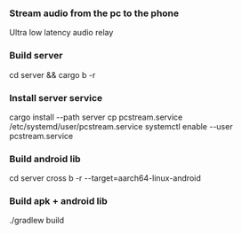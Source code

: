 ### Stream audio from the pc to the phone
Ultra low latency audio relay

### Build server
cd server && cargo b -r

### Install server service
cargo install --path server
cp pcstream.service /etc/systemd/user/pcstream.service
systemctl enable --user pcstream.service

### Build android lib
cd server
cross b -r --target=aarch64-linux-android

### Build apk + android lib
./gradlew build
